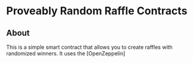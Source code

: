 # Proveably Random Raffle Contracts

## About

This is a simple smart contract that allows you to create raffles with randomized winners. It uses the [OpenZeppelin]
